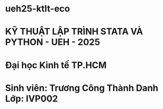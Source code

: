# ueh25-ktlt-eco
# KỸ THUẬT LẬP TRÌNH STATA VÀ PYTHON - UEH - 2025
# Đại học Kinh tế TP.HCM
# Sinh viên: Trương Công Thành Danh Lớp: IVP002
